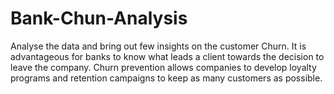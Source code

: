 # Bank-Chun-Analysis
Analyse the data and bring out few insights on the customer Churn. It is advantageous for banks to know what leads a client towards the decision to leave the company. Churn prevention allows companies to develop loyalty programs and retention campaigns to keep as many customers as possible.
